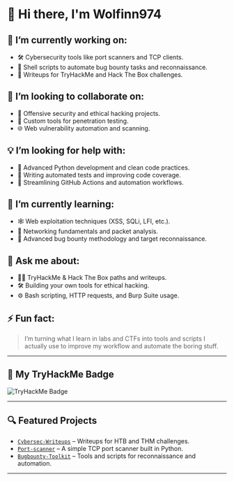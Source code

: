 # 👋 Hi there, I'm Wolfinn974

## 🔭 I’m currently working on:
- 🛠️ Cybersecurity tools like port scanners and TCP clients.
- 🐚 Shell scripts to automate bug bounty tasks and reconnaissance.
- 📓 Writeups for TryHackMe and Hack The Box challenges.

## 🤝 I’m looking to collaborate on:
- 🔐 Offensive security and ethical hacking projects.
- 🧰 Custom tools for penetration testing.
- 🌐 Web vulnerability automation and scanning.

## 💡 I’m looking for help with:
- 🐍 Advanced Python development and clean code practices.
- 🧪 Writing automated tests and improving code coverage.
- 🔄 Streamlining GitHub Actions and automation workflows.

## 🌱 I’m currently learning:
- 🕸️ Web exploitation techniques (XSS, SQLi, LFI, etc.).
- 📡 Networking fundamentals and packet analysis.
- 🧠 Advanced bug bounty methodology and target reconnaissance.

## 💬 Ask me about:
- 🧑‍💻 TryHackMe & Hack The Box paths and writeups.
- 🛠️ Building your own tools for ethical hacking.
- ⚙️ Bash scripting, HTTP requests, and Burp Suite usage.

## ⚡ Fun fact:
> I’m turning what I learn in labs and CTFs into tools and scripts I actually use to improve my workflow and automate the boring stuff.

---

## 🏅 My TryHackMe Badge

![TryHackMe Badge](https://tryhackme-badges.s3.amazonaws.com/Wolfinn.png)

---

## 🔍 Featured Projects

- [`Cybersec-Writeups`](https://github.com/Wolfinn974/Cybersec-Writeups) – Writeups for HTB and THM challenges.
- [`Port-scanner`](https://github.com/Wolfinn974/Port-scanner) – A simple TCP port scanner built in Python.
- [`Bugbounty-Toolkit`](https://github.com/Wolfinn974/Bugbounty-Toolkit) – Tools and scripts for reconnaissance and automation.

---

<!-- ## 📫 Contact Me

- 📧 Email: [your.email@example.com](mailto:your.email@example.com)
- 💬 Discord: `Wolfinn974#1234`

---
-->




